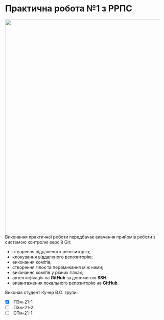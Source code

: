 # Практична робота №1 з РРПС
<img src="https://media.ztu.edu.ua/wp-content/uploads/2020/02/Group-6-1-1536x465.png"  width="700"/>
Виконання практичної роботи передбачає вивчення прийомів роботи з системою контролю версій Git:
<ul>
  <li>створення віддаленого репозиторію;</li>
  <li>клонування віддаленого репозиторію;</li>
  <li>виконання комітів;</li>
  <li>створення гілок та перемикання між ними;</li>
  <li>виконання комітів у різних гілках;</li>
  <li>аутентифікація на <b>GitHub</b> за допомогою <b>SSH</b>;</li>
  <li>вивантаження локального репозиторію на <b>GitHub</b>.</li>
</ul>
 Виконав студент Кучер В.О. групи:

 - [x] ІПЗм-21-1
 - [ ] ІПЗм-21-2
 - [ ] ІСТм-21-1
